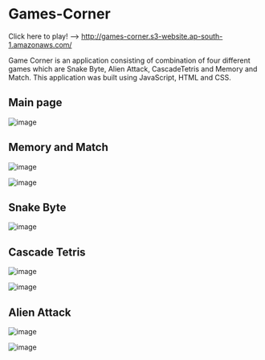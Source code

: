 # Games-Corner

Click here to play! --> http://games-corner.s3-website.ap-south-1.amazonaws.com/

Game Corner is an application consisting of combination of four different games which are Snake Byte, Alien Attack, CascadeTetris and Memory and Match. This application was built using JavaScript, HTML and CSS.

## Main page

![image](https://github.com/islursmriti/Games-Corner/assets/104566739/9b902402-f2b8-4657-8c97-39a4c2a0ce1e)

## Memory and Match

![image](https://github.com/islursmriti/Games-Corner/assets/104566739/abe410f0-eefa-430c-937d-88533a299cd7)

![image](https://github.com/islursmriti/Games-Corner/assets/104566739/84ee0e08-c3fa-437d-ad59-ff9bbce86ce1)

## Snake Byte

![image](https://github.com/islursmriti/Games-Corner/assets/104566739/1de6b51a-b2aa-4c0c-a113-c11a04c34056)

## Cascade Tetris

![image](https://github.com/islursmriti/Games-Corner/assets/104566739/6b4dd774-c27c-4c3b-bb0e-6b3a1b6ca5b4)

![image](https://github.com/islursmriti/Games-Corner/assets/104566739/81851b2e-867f-41b7-8d63-c9cab0429108)

## Alien Attack

![image](https://github.com/islursmriti/Games-Corner/assets/104566739/b7ff2d4e-1aa3-4b99-88f7-d07055277211)

![image](https://github.com/islursmriti/Games-Corner/assets/104566739/9f7bee32-13a5-4e9e-8056-6ae7b2811aba)

